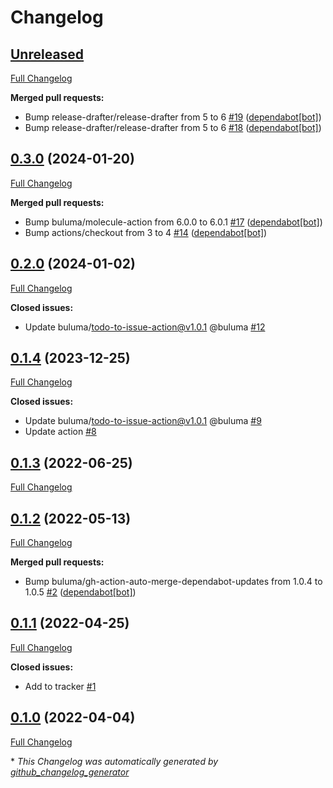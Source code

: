 # Changelog

## [Unreleased](https://github.com/buluma/ansible-role-rpmfusion/tree/HEAD)

[Full Changelog](https://github.com/buluma/ansible-role-rpmfusion/compare/0.3.0...HEAD)

**Merged pull requests:**

- Bump release-drafter/release-drafter from 5 to 6 [\#19](https://github.com/buluma/ansible-role-rpmfusion/pull/19) ([dependabot[bot]](https://github.com/apps/dependabot))
- Bump release-drafter/release-drafter from 5 to 6 [\#18](https://github.com/buluma/ansible-role-rpmfusion/pull/18) ([dependabot[bot]](https://github.com/apps/dependabot))

## [0.3.0](https://github.com/buluma/ansible-role-rpmfusion/tree/0.3.0) (2024-01-20)

[Full Changelog](https://github.com/buluma/ansible-role-rpmfusion/compare/0.2.0...0.3.0)

**Merged pull requests:**

- Bump buluma/molecule-action from 6.0.0 to 6.0.1 [\#17](https://github.com/buluma/ansible-role-rpmfusion/pull/17) ([dependabot[bot]](https://github.com/apps/dependabot))
- Bump actions/checkout from 3 to 4 [\#14](https://github.com/buluma/ansible-role-rpmfusion/pull/14) ([dependabot[bot]](https://github.com/apps/dependabot))

## [0.2.0](https://github.com/buluma/ansible-role-rpmfusion/tree/0.2.0) (2024-01-02)

[Full Changelog](https://github.com/buluma/ansible-role-rpmfusion/compare/0.1.4...0.2.0)

**Closed issues:**

- Update buluma/todo-to-issue-action@v1.0.1 @buluma [\#12](https://github.com/buluma/ansible-role-rpmfusion/issues/12)

## [0.1.4](https://github.com/buluma/ansible-role-rpmfusion/tree/0.1.4) (2023-12-25)

[Full Changelog](https://github.com/buluma/ansible-role-rpmfusion/compare/0.1.3...0.1.4)

**Closed issues:**

- Update buluma/todo-to-issue-action@v1.0.1 @buluma [\#9](https://github.com/buluma/ansible-role-rpmfusion/issues/9)
- Update action [\#8](https://github.com/buluma/ansible-role-rpmfusion/issues/8)

## [0.1.3](https://github.com/buluma/ansible-role-rpmfusion/tree/0.1.3) (2022-06-25)

[Full Changelog](https://github.com/buluma/ansible-role-rpmfusion/compare/0.1.2...0.1.3)

## [0.1.2](https://github.com/buluma/ansible-role-rpmfusion/tree/0.1.2) (2022-05-13)

[Full Changelog](https://github.com/buluma/ansible-role-rpmfusion/compare/0.1.1...0.1.2)

**Merged pull requests:**

- Bump buluma/gh-action-auto-merge-dependabot-updates from 1.0.4 to 1.0.5 [\#2](https://github.com/buluma/ansible-role-rpmfusion/pull/2) ([dependabot[bot]](https://github.com/apps/dependabot))

## [0.1.1](https://github.com/buluma/ansible-role-rpmfusion/tree/0.1.1) (2022-04-25)

[Full Changelog](https://github.com/buluma/ansible-role-rpmfusion/compare/0.1.0...0.1.1)

**Closed issues:**

- Add to tracker [\#1](https://github.com/buluma/ansible-role-rpmfusion/issues/1)

## [0.1.0](https://github.com/buluma/ansible-role-rpmfusion/tree/0.1.0) (2022-04-04)

[Full Changelog](https://github.com/buluma/ansible-role-rpmfusion/compare/efb825fbd135042122f01d8c8e26d11785a09fd0...0.1.0)



\* *This Changelog was automatically generated by [github_changelog_generator](https://github.com/github-changelog-generator/github-changelog-generator)*
